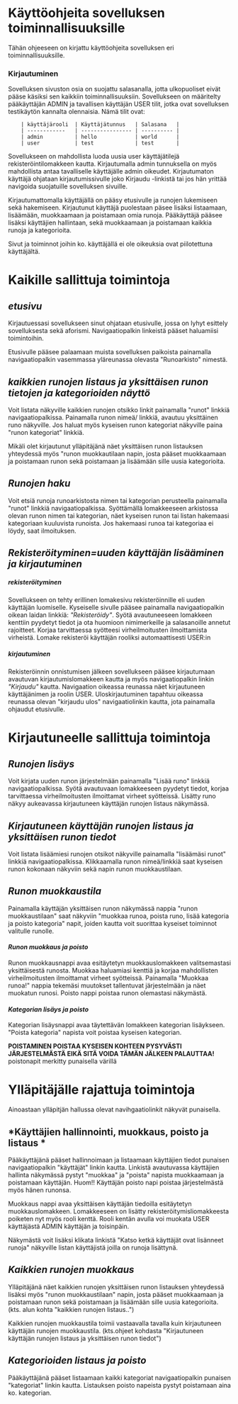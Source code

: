 
# Käyttöohjeita sovelluksen toiminnallisuuksille

Tähän ohjeeseen on kirjattu käyttöohjeita sovelluksen eri toiminnallisuuksille.

### Kirjautuminen

Sovelluksen sivuston osia on suojattu salasanalla, jotta ulkopuoliset eivät pääse käsiksi sen kaikkiin toiminnallisuuksiin. Sovellukseen on määritelty pääkäyttäjän ADMIN ja tavallisen käyttäjän USER tilit, jotka ovat sovelluksen testikäytön kannalta olennaisia. Nämä tilit ovat:

        | käyttäjärooli  | Käyttäjätunnus   | Salasana   |
        | ------------   | ---------------- | ---------- |
        | admin          | hello            | world      |
        | user           | test             | test       |

Sovellukseen on mahdollista luoda uusia user käyttäjätilejä rekisteröintilomakkeen kautta. Kirjautumalla admin tunnuksella on myös mahdollista antaa tavalliselle käyttäjälle admin oikeudet. Kirjautumaton käyttäjä ohjataan kirjautumissivulle joko Kirjaudu -linkistä tai jos hän yrittää navigoida suojatuille sovelluksen sivuille.

Kirjautumattomalla käyttäjällä on pääsy etusivulle ja runojen lukemiseen sekä hakemiseen. Kirjautunut käyttäjä puolestaan päsee lisäksi listaamaan, lisäämään, muokkaamaan ja poistamaan omia runoja.  Pääkäyttäjä pääsee lisäksi käyttäjien hallintaan, sekä muokkaamaan ja poistamaan kaikkia runoja ja kategorioita.

Sivut ja toiminnot joihin ko. käyttäjällä ei ole oikeuksia ovat piilotettuna käyttäjältä.

# Kaikille sallittuja toimintoja

## *etusivu* 
Kirjautuessasi sovellukseen sinut ohjataan etusivulle, jossa on lyhyt esittely sovelluksesta sekä aforismi. Navigaatiopalkin linkeistä pääset haluamiisi toimintoihin.

Etusivulle pääsee palaamaan muista sovelluksen paikoista painamalla navigaatiopalkin vasemmassa yläreunassa olevasta "Runoarkisto" nimestä.


## *kaikkien runojen listaus ja yksittäisen runon tietojen ja kategorioiden näyttö* 

Voit listata näkyville kaikkien runojen otsikko linkit painamalla "runot" linkkiä navigaatiopalkissa. Painamalla runon nimeä/ linkkiä, avautuu yksittäinen runo näkyville. Jos haluat myös kyseisen runon kategoriat näkyville paina "runon kategoriat" linkkiä.

Mikäli olet kirjautunut ylläpitäjänä näet yksittäisen runon listauksen yhteydessä myös "runon muokkautilaan napin, josta pääset muokkaamaan ja poistamaan runon sekä poistamaan ja lisäämään sille uusia kategorioita. 


## *Runojen haku* 

Voit etsiä runoja runoarkistosta nimen tai kategorian perusteella painamalla "runot" linkkiä navigaatiopalkissa. Syöttämällä lomakkeeseen arkistossa olevan runon nimen tai kategorian, näet kyseisen runon tai listan hakemaasi kategoriaan kuuluvista runoista. Jos hakemaasi runoa tai kategoriaa ei löydy, saat ilmoituksen.

## *Rekisteröityminen=uuden käyttäjän lisääminen ja kirjautuminen*

##### rekisteröityminen
Sovellukseen on tehty erillinen lomakesivu rekisteröinnille eli uuden käyttäjän luomiselle. Kyseiselle sivulle pääsee painamalla navigaatiopalkin oikean laidan linkkiä: *"Rekisteröidy"*. Syötä avautuneeseen lomakkeen kenttiin pyydetyt tiedot ja ota huomioon nimimerkeille ja salasanoille annetut rajoitteet. Korjaa tarvittaessa syötteesi virheilmoitusten ilmoittamista virheistä. Lomake rekisteröi käyttäjän rooliksi automaattisesti USER:in

##### kirjautuminen
Rekisteröinnin onnistumisen jälkeen sovellukseen pääsee kirjautumaan avautuvan kirjautumislomakkeen kautta ja myös navigaatiopalkin linkin *"Kirjaudu"* kautta. Navigaation oikeassa reunassa näet kirjautuneen käyttäjänimen ja roolin USER. Uloskirjautuminen tapahtuu oikeassa reunassa olevan "kirjaudu ulos" navigaatiolinkin kautta, jota painamalla ohjaudut etusivulle.


# Kirjautuneelle sallittuja toimintoja

## *Runojen lisäys*

Voit kirjata uuden runon järjestelmään painamalla "Lisää runo" linkkiä navigaatiopalkissa. Syötä avautuvaan lomakkeeseen pyydetyt tiedot, korjaa tarvittaessa virheilmoitusten ilmoittamat virheet syötteissä. Lisätty runo näkyy aukeavassa kirjautuneen käyttäjän runojen listaus näkymässä.

## *Kirjautuneen käyttäjän runojen listaus ja yksittäisen runon tiedot*

Voit listata lisäämiesi runojen otsikot näkyville painamalla "lisäämäsi runot" linkkiä navigaatiopalkissa. Klikkaamalla runon nimeä/linkkiä saat kyseisen runon kokonaan näkyviin sekä napin runon muokkaustilaan. 

## *Runon muokkaustila* 

Painamalla käyttäjän yksittäisen runon näkymässä nappia "runon muokkaustilaan" saat näkyviin "muokkaa runoa, poista runo, lisää kategoria ja poisto kategoria" napit, joiden kautta voit suorittaa kyseiset toiminnot valitulle runolle. 

#### *Runon muokkaus ja poisto* 
Runon muokkausnappi avaa esitäytetyn muokkauslomakkeen valitsemastasi yksittäisestä runosta. Muokkaa haluamiasi kenttiä ja korjaa mahdollisten virheilmoitusten ilmoittamat virheet syötteissä. Painamalla "Muokkaa runoa!" nappia tekemäsi muutokset tallentuvat järjestelmään ja näet muokatun runosi. Poisto nappi poistaa runon olemastasi näkymästä.

#### *Kategorian lisäys ja poisto* 
Kategorian lisäysnappi avaa täytettävän lomakkeen kategorian lisäykseen. "Poista kategoria" napista voit poistaa kyseisen kategorian.

**POISTAMINEN POISTAA KYSEISEN KOHTEEN PYSYVÄSTI JÄRJESTELMÄSTÄ EIKÄ SITÄ VOIDA TÄMÄN JÄLKEEN PALAUTTAA!**
poistonapit merkitty punaisella värillä



# Ylläpitäjälle rajattuja toimintoja

Ainoastaan ylläpitjän hallussa olevat navihgaatiolinkit näkyvät punaisella.

## *Käyttäjien hallinnointi, muokkaus, poisto ja listaus *

Pääkäyttäjänä pääset hallinnoimaan ja listaamaan käyttäjien tiedot punaisen navigaatiopalkin "käyttäjät" linkin kautta. Linkistä avautuvassa käyttäjien hallinta näkymässä pystyt "muokkaa" ja "poista" napista muokkaamaan ja poistamaan käyttäjän. Huom!! Käyttäjän poisto napi poistaa järjestelmästä myös hänen runonsa.

Muokkaus nappi avaa yksittäisen käyttäjän tiedoilla esitäytetyn muokkauslomakkeen. Lomakkeeseen on lisätty rekisteröitymisliomakkeesta poiketen nyt myös rooli kenttä. Rooli kentän avulla voi muokata USER käyttäjästä ADMIN käyttäjän ja toisinpäin. 

Näkymästä voit lisäksi klikata linkistä "Katso ketkä käyttäjät ovat lisänneet runoja" näkyville listan käyttäjistä joilla on runoja lisättynä.


## *Kaikkien runojen muokkaus*

Ylläpitäjänä näet kaikkien runojen yksittäisen runon listauksen yhteydessä lisäksi myös "runon muokkaustilaan" napin, josta pääset muokkaamaan ja poistamaan runon sekä poistamaan ja lisäämään sille uusia kategorioita. (kts. alun kohta "kaikkien runojen listaus..")

Kaikkien runojen muokkaustila toimii vastaavalla tavalla kuin kirjautuneen käyttäjän runojen muokkaustila. (kts.ohjeet kohdasta "Kirjautuneen käyttäjän runojen listaus ja yksittäisen runon tiedot")


## *Kategorioiden listaus ja poisto* 

Pääkäyttäjänä pääset listaamaan kaikki kategoriat navigaatiopalkin punaisen "kategoriat" linkin kautta. Listauksen poisto napeista pystyt poistamaan aina ko. kategorian.
